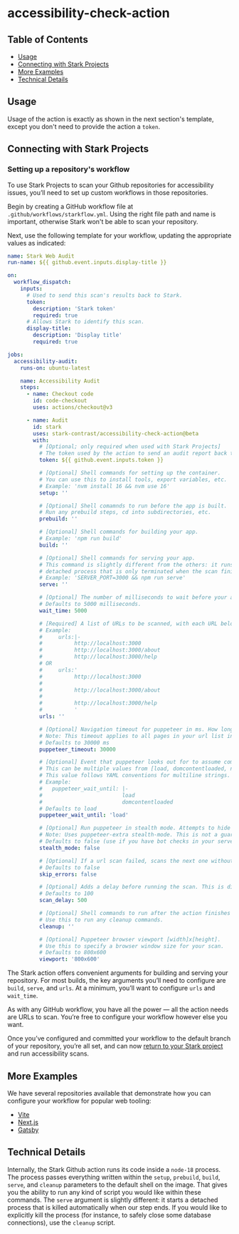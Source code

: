 # accessibility-check-action

## Table of Contents

- [Usage](#usage)
- [Connecting with Stark Projects](#connecting-with-stark-projects)
- [More Examples](#more-examples)
- [Technical Details](#technical-details)

## Usage

Usage of the action is exactly as shown in the next section's template, except you don't need to provide the action a `token`.

## Connecting with Stark Projects

### Setting up a repository's workflow

To use Stark Projects to scan your Github repositories for accessibility issues, you’ll need to set up custom workflows in those repositories.

Begin by creating a GitHub workflow file at `.github/workflows/starkflow.yml`. Using the right file path and name is important, otherwise Stark won't be able to scan your repository.

Next, use the following template for your workflow, updating the appropriate values as indicated:

```yml
name: Stark Web Audit
run-name: ${{ github.event.inputs.display-title }}

on:
  workflow_dispatch:
    inputs:
      # Used to send this scan's results back to Stark.
      token:
        description: 'Stark token'
        required: true
      # Allows Stark to identify this scan.
      display-title:
        description: 'Display title'
        required: true

jobs:
  accessibility-audit:
    runs-on: ubuntu-latest

    name: Accessibility Audit
    steps:
      - name: Checkout code
        id: code-checkout
        uses: actions/checkout@v3

      - name: Audit
        id: stark
        uses: stark-contrast/accessibility-check-action@beta
        with:
          # [Optional; only required when used with Stark Projects]
          # The token used by the action to send an audit report back to Stark.
          token: ${{ github.event.inputs.token }}

          # [Optional] Shell commands for setting up the container.
          # You can use this to install tools, export variables, etc.
          # Example: 'nvm install 16 && nvm use 16'
          setup: ''

          # [Optional] Shell comamnds to run before the app is built.
          # Run any prebuild steps, cd into subdirectories, etc.
          prebuild: ''

          # [Optional] Shell commands for building your app.
          # Example: 'npm run build'
          build: ''

          # [Optional] Shell commands for serving your app.
          # This command is slightly different from the others: it runs in a long-lived,
          # detached process that is only terminated when the scan finishes and our action stops.
          # Example: 'SERVER_PORT=3000 && npm run serve'
          serve: ''

          # [Optional] The number of milliseconds to wait before your app is ready.
          # Defaults to 5000 milliseconds.
          wait_time: 5000

          # [Required] A list of URLs to be scanned, with each URL belonging to its own line. This value follows YAML conventions for multiline strings.
          # Example:
          #     urls:|-
          #          http://localhost:3000
          #          http://localhost:3000/about
          #          http://localhost:3000/help
          # OR
          #     urls:'
          #          http://localhost:3000
          #
          #          http://localhost:3000/about
          #
          #          http://localhost:3000/help
          #          '
          urls: ''

          # [Optional] Navigation timeout for puppeteer in ms. How long should puppeteer wait till it checks page load (wait until event) is complete.
          # Note: This timeout applies to all pages in your url list individually
          # Defaults to 30000 ms
          puppeteer_timeout: 30000

          # [Optional] Event that puppeteer looks out for to assume completed navigation to a given page. In case of multiple values, navigation is considered to be successful after all events have been fired
          # This can be multiple values from [load, domcontentloaded, networkidle0, networkidle2], with each value belonging to its own line.
          # This value follows YAML conventions for multiline strings.
          # Example:
          #   puppeteer_wait_until: |-
          #                         load
          #                         domcontentloaded
          # Defaults to load
          puppeteer_wait_until: 'load'

          # [Optional] Run puppeteer in stealth mode. Attempts to hide puppeteer from your server. Won't be necessary for localhost
          # Note: Uses puppeteer-extra stealth-mode. This is not a guaranteed way to hide usage of automated software to control browsers.
          # Defaults to false (use if you have bot checks in your server code)
          stealth_mode: false

          # [Optional] If a url scan failed, scans the next one without failing the action.
          # Defaults to false
          skip_errors: false

          # [Optional] Adds a delay before running the scan. This is different from the timeout and delay in the sense that this delay occurs after the page is navigated to.
          # Defaults to 100
          scan_delay: 500

          # [Optional] Shell commands to run after the action finishes a scan.
          # Use this to run any cleanup commands.
          cleanup: ''

          # [Optional] Puppeteer browser viewport [width]x[height].
          # Use this to specify a browser window size for your scan.
          # Defaults to 800x600
          viewport: '800x600'
```

The Stark action offers convenient arguments for building and serving your repository. For most builds, the key arguments you’ll need to configure are `build`, `serve`, and `urls`. At a minimum, you’ll want to configure `urls` and `wait_time`.

As with any GitHub workflow, you have all the power — all the action needs are URLs to scan. You’re free to configure your workflow however else you want.

Once you’ve configured and committed your workflow to the default branch of your repository, you’re all set, and can now [return to your Stark project](https://account.getstark.co/projects) and run accessibility scans.

## More Examples

We have several repositories available that demonstrate how you can configure your workflow for popular web tooling:

- [Vite](https://github.com/stark-projects-demos/vite-demo)
- [Next.js](https://github.com/stark-projects-demos/nextjs-demo)
- [Gatsby](https://github.com/stark-projects-demos/gatsby-demo)

## Technical Details

Internally, the Stark Github action runs its code inside a `node-18` process. The process passes everything written within the `setup`, `prebuild`, `build`, `serve`, and `cleanup` parameters to the default shell on the image. That gives you the ability to run any kind of script you would like within these commands. The `serve` argument is slightly different: it starts a detached process that is killed automatically when our step ends. If you would like to explicitly kill the process (for instance, to safely close some database connections), use the `cleanup` script.
